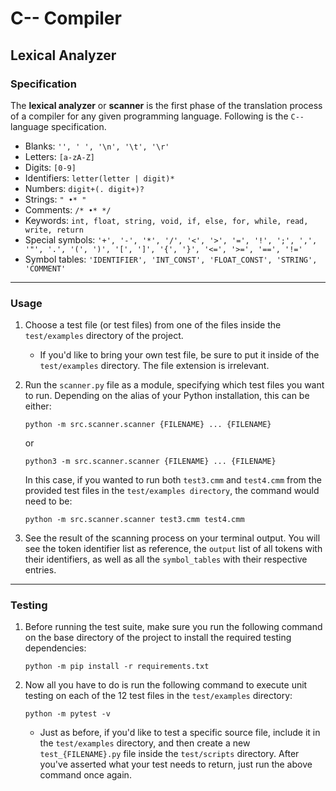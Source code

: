 # C-- Compiler

## Lexical Analyzer

### Specification

The __lexical analyzer__ or __scanner__ is the first phase of the translation process of a compiler for any given programming language. Following is the `C--` language specification.

- Blanks: `'', ' ', '\n', '\t', '\r'`
- Letters: `[a-zA-Z]`
- Digits: `[0-9]`
- Identifiers: `letter(letter | digit)*`
- Numbers: `digit+(. digit+)?`
- Strings: `" •* "`
- Comments: `/* •* */`
- Keywords: `int, float, string, void, if, else, for, while, read, write, return`
- Special symbols: `'+', '-', '*', '/', '<', '>', '=', '!', ';', ',', '"', '.', '(', ')', '[', ']', '{', '}', '<=', '>=', '==', '!='`
- Symbol tables: `'IDENTIFIER', 'INT_CONST', 'FLOAT_CONST', 'STRING', 'COMMENT'`

---

### Usage
1. Choose a test file (or test files) from one of the files inside the `test/examples` directory of the project. 

    * If you'd like to bring your own test file, be sure to put it inside of the `test/examples` directory. The file extension is irrelevant.

2. Run the `scanner.py` file as a module, specifying which test files you want to run. Depending on the alias of your Python installation, this can be either:

    `python -m src.scanner.scanner {FILENAME} ... {FILENAME}`
    
    or 

    `python3 -m src.scanner.scanner {FILENAME} ... {FILENAME}`

    In this case, if you wanted to run both `test3.cmm` and `test4.cmm` from the provided test files in the `test/examples directory`, the command would need to be:

    `python -m src.scanner.scanner test3.cmm test4.cmm`

3. See the result of the scanning process on your terminal output. You will see the token identifier list as reference, the `output` list of all tokens with their identifiers, as well as all the `symbol_tables` with their respective entries.

---

### Testing
1. Before running the test suite, make sure you run the following command on the base directory of the project to install the required testing dependencies:

    `python -m pip install -r requirements.txt`

2. Now all you have to do is run the following command to execute unit testing on each of the 12 test files in the `test/examples` directory:

    `python -m pytest -v`

    * Just as before, if you'd like to test a specific source file, include it in the `test/examples` directory, and then create a new `test_{FILENAME}.py` file inside the `test/scripts` directory. After you've asserted what your test needs to return, just run the above command once again.
